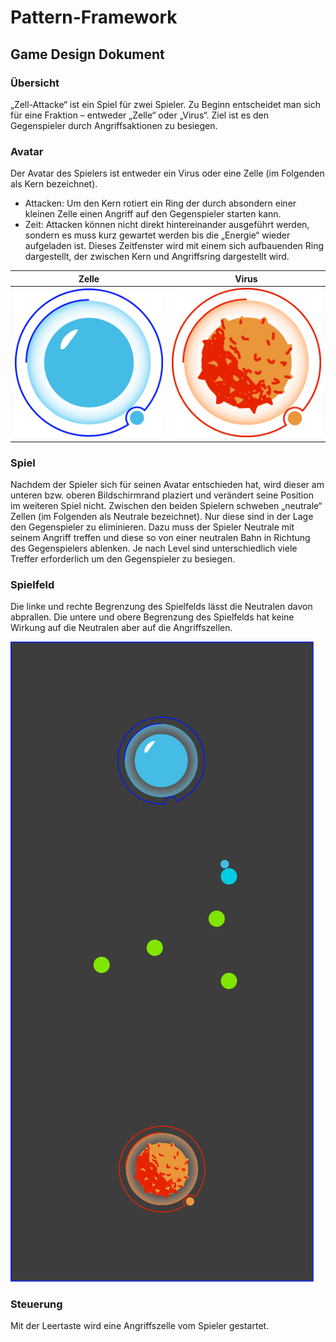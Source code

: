 # Pattern-Framework

## Game Design Dokument

### Übersicht
„Zell-Attacke“ ist ein Spiel für zwei Spieler. Zu Beginn entscheidet man sich für eine Fraktion – entweder „Zelle“ oder „Virus“. Ziel ist es den Gegenspieler durch Angriffsaktionen zu besiegen.

### Avatar
Der Avatar des Spielers ist entweder ein Virus oder eine Zelle (im Folgenden als Kern bezeichnet).

* Attacken: Um den Kern rotiert ein Ring der durch absondern einer kleinen Zelle einen Angriff auf den Gegenspieler starten kann.
* Zeit: Attacken können nicht direkt hintereinander ausgeführt werden, sondern es muss kurz gewartet werden bis die „Energie“ wieder aufgeladen ist. Dieses Zeitfenster wird mit einem sich aufbauenden Ring dargestellt, der zwischen Kern und Angriffsring dargestellt wird.

Zelle | Virus
------|------
![Avatar](/images/zelle.png) | ![Avatar](/images/virus.png)

### Spiel
Nachdem der Spieler sich für seinen Avatar entschieden hat, wird dieser am unteren bzw. oberen Bildschirmrand plaziert und verändert seine Position im weiteren Spiel nicht. Zwischen den beiden Spielern schweben „neutrale“ Zellen (im Folgenden als Neutrale bezeichnet). Nur diese sind in der Lage den Gegenspieler zu eliminieren. Dazu muss der Spieler Neutrale mit seinem Angriff treffen und diese so von einer neutralen Bahn in Richtung des Gegenspielers ablenken. Je nach Level sind unterschiedlich viele Treffer erforderlich um den Gegenspieler zu besiegen.

### Spielfeld
Die linke und rechte Begrenzung des Spielfelds lässt die Neutralen davon abprallen. Die untere und obere Begrenzung des Spielfelds hat keine Wirkung auf die Neutralen aber auf die Angriffszellen.

![Spielfeld](/images/spielfeld.png)

### Steuerung
Mit der Leertaste wird eine Angriffszelle vom Spieler gestartet.